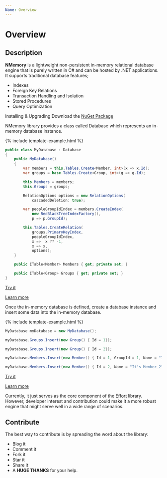 ```yaml
---
Name: Overview
---
```


# Overview

## Description

**NMemory** is a lightweight non-persistent in-memory relational database engine that is purely written in C# and can be hosted by .NET applications. It supports traditional database features; 

 - Indexes
 - Foreign Key Relations
 - Transaction Handling and Isolation
 - Stored Procedures
 - Query Optimization

Installing & Upgrading
Download the <a href="/download">NuGet Package</a>

NMemory library provides a class called Database which represents an in-memory database instance.

{% include template-example.html %} 
```csharp
public class MyDatabase : Database
{
	public MyDatabase()
	{
		var members = this.Tables.Create<Member, int>(x => x.Id);
		var groups = base.Tables.Create<Group, int>(g => g.Id);

		this.Members = members;
		this.Groups = groups;

		RelationOptions options = new RelationOptions(
			cascadedDeletion: true);

		var peopleGroupIdIndex = members.CreateIndex(
			new RedBlackTreeIndexFactory(),
			p => p.GroupId);

		this.Tables.CreateRelation(
			groups.PrimaryKeyIndex,
			peopleGroupIdIndex,
			x =>  x ?? -1,
			x => x,
			options);
	}

	public ITable<Member> Members { get; private set; }

	public ITable<Group> Groups { get; private set; }
}
```
[Try it](https://dotnetfiddle.net/O5Kil7)

[Learn more](/create-database)

Once the in-memory database is defined, create a database instance and insert some data into the in-memory database.

{% include template-example.html %} 
```csharp
MyDatabase myDatabase = new MyDatabase();

myDatabase.Groups.Insert(new Group() { Id = 1});

myDatabase.Groups.Insert(new Group() { Id = 2});

myDatabase.Members.Insert(new Member() { Id = 1, GroupId = 1, Name = "It's Member_1" });

myDatabase.Members.Insert(new Member() { Id = 2, Name = "It's Member_2" });

```
[Try it](https://dotnetfiddle.net/77UyeL)

[Learn more](/create-table)

Currently, it just serves as the core component of the [Effort](https://entityframework-effort.net/) library. However, developer interest and contribution could make it a more robust engine that might serve well in a wide range of scenarios.

## Contribute

The best way to contribute is by spreading the word about the library:

 - Blog it
 - Comment it
 - Fork it
 - Star it
 - Share it
 - A **HUGE THANKS** for your help.

